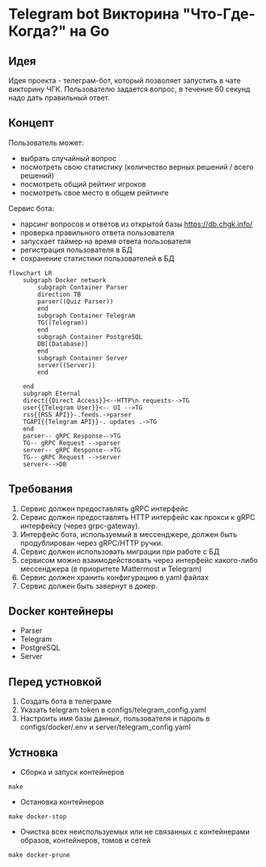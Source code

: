 
# Telegram bot Викторина "Что-Где-Когда?" на Go


## Идея
Идея проекта - телеграм-бот, который позволяет запустить в чате викторину ЧГК. Пользователю задается вопрос, в течение 60 секунд надо дать правильный ответ.
## Концепт
Пользователь может:
- выбрать случайный вопрос
- посмотреть свою статистику (количество верных решений / всего решений)
- посмотреть общий рейтинг игроков
- посмотреть свое место в общем рейтинге

Сервис бота:
- парсинг вопросов и ответов из открытой базы https://db.chgk.info/
- проверка правильного ответа пользователя
- запускает таймер на время ответа пользователя
- регистрация пользователя в БД
- сохранение статистики пользователей в БД

```mermaid
flowchart LR
    subgraph Docker network   
        subgraph Container Parser
        direction TB
        parser((Quiz Parser))
        end
        subgraph Container Telegram
        TG((Telegram))
        end
        subgraph Container PostgreSQL
        DB[(Database)]
        end
        subgraph Container Server
        server((Server))
        end

    end
    subgraph Eternal
    direct{{Direct Access}}<--HTTP\n requests-->TG
    user{{Telegram User}}<-- UI -->TG
    rss{{RSS API}}-.feeds.->parser
    TGAPI{{Telegram API}}-. updates .->TG
    end
    parser-- gRPC Response-->TG
    TG-- gRPC Request -->parser
    server-- gRPC Response-->TG
    TG-- gRPC Request -->server
    server<-->DB
```

## Требования

1. Сервис должен предоставлять gRPC интерфейс
2. Сервис должен предоставлять HTTP интерфейс как прокси к gRPC интерфейсу (через grpc-gateway).
3. Интерфейс бота, используемый в мессенджере, должен быть продублирован через gRPC/HTTP ручки.
4. Сервис должен использовать миграции при работе с БД
5. сервисом можно взаимодействовать через интерфейс какого-либо мессенджера (в приоритете Mattermost и Telegram)
6. Сервис должен хранить конфигурацию в yaml файлах
7. Сервис должен быть завернут в докер.


## Docker контейнеры
- Parser
- Telegram
- PostgreSQL
- Server

## Перед устновкой
1. Создать бота в телеграме
2. Указать telegram token в configs/telegram_config.yaml
3. Настроить имя базы данных, пользователя и пароль в configs/docker/.env и server/telegram_config.yaml

## Устновка
- Сборка и запуск контейнеров
```
make
```
- Остановка контейнеров
```
make docker-stop
```
- Очистка всех неиспользуемых или не связанных с контейнерами образов, контейнеров, томов и сетей
```
make docker-prune
```
